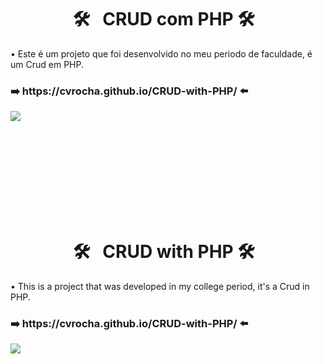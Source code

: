 <h1 align="center">🛠 &nbsp; CRUD com PHP 🛠 &nbsp;</h1>
<p align="left">  </p>

• Este é um projeto que foi desenvolvido no meu periodo de faculdade, é um Crud em PHP.


<h3>➡️&nbsp;https://cvrocha.github.io/CRUD-with-PHP/ ⬅️&nbsp;</h3>

<img src="https://user-images.githubusercontent.com/62439381/159144524-92f4d84e-f73e-4a7d-ac07-0b7e0b17b3a6.gif">

<br><br><br><br><br><br><br><br>

<h1 align="center">🛠 &nbsp; CRUD with PHP 🛠 &nbsp;</h1>
<p align="left">  </p>

• This is a project that was developed in my college period, it's a Crud in PHP.


<h3>➡️&nbsp;https://cvrocha.github.io/CRUD-with-PHP/ ⬅️&nbsp;</h3>

<img src="https://user-images.githubusercontent.com/62439381/159144524-92f4d84e-f73e-4a7d-ac07-0b7e0b17b3a6.gif">
